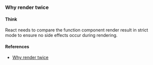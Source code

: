 ### Why render twice
#### Think
React needs to compare the function component render result in strict mode to ensure no side effects occur during rendering.
#### References
- [Why render twice](https://nnamdi.hashnode.dev/why-does-my-react-app-render-twice)
